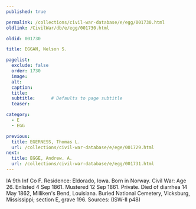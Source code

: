 ```yaml
---
published: true

permalink: /collections/civil-war-database/e/egg/001730.html
oldlink: /CivilWar/db/e/egg/001730.html

oldid: 001730

title: EGGAN, Nelson S.

pagelist:
  exclude: false
  order: 1730
  image: 
  alt:
  caption:
  title:
  subtitle:      # Defaults to page subtitle
  teaser:

category: 
  - E 
  - EGG

previous:
  title: EGERNESS, Thomas L.
  url: /collections/civil-war-database/e/ege/001729.html  
next:
  title: EGGE, Andrew. A.
  url: /collections/civil-war-database/e/egg/001731.html   
---
```

IA 9th Inf Co F. Residence: Eldorado, Iowa. Born in Norway. Civil War: Age 26. Enlisted 4 Sep 1861. Mustered 12 Sep 1861. Private. Died of diarrhea 14 May 1862, Milliken&#39;s Bend, Louisiana. Buried National Cemetery, Vicksburg, Mississippi; section E, grave 196. Sources: (ISW-II p48)